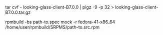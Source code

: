 tar cvf - looking-glass-client-B7.0.0 | pigz -9 -p 32 > looking-glass-client-B7.0.0.tar.gz

rpmbuild -bs path-to.spec
mock -r fedora-41-x86_64 /home/user/rpmbuild/SRPMS/path-to.src.rpm